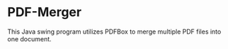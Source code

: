 # PDF-Merger
This Java swing program utilizes PDFBox to merge multiple PDF files into one document.
